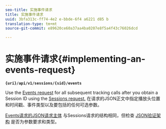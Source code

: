 ```yaml
---
seo-title: 实施事件请求
title: 实施事件请求
uuid: 3bfa313c-ff74-4e2 e-bbde-6f4 a6221 d85 b
translation-type: tm+mt
source-git-commit: e89620ce60a37aa4ba0207e8f5a4f43c76026dcd

---
```



# 实施事件请求{#implementing-an-events-request}

**`{uri}/api/v1/sessions/{sid}/events`**

Use the [Events request](/help/media-collection-api/mc-api-ref/mc-api-events-req.md) for all subsequent tracking calls after you obtain a Session ID using the [Sessions request.](/help/media-collection-api/mc-api-ref/mc-api-sessions-req.md) 在请求的JSON正文中指定播放头位置和时间戳、事件类型以及要包括的任何可选参数。

[Events请求的JSON请求主体](/help/media-collection-api/mc-api-ref/mc-api-events-req.md) 与Sessions请求的结构相同，但检查 [JSON验证架构](/help/media-collection-api/mc-api-ref/mc-api-json-validation.md) 是否为参数要求和类型。
